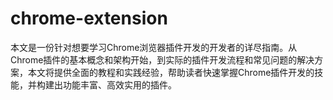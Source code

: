 # chrome-extension
本文是一份针对想要学习Chrome浏览器插件开发的开发者的详尽指南。从Chrome插件的基本概念和架构开始，到实际的插件开发流程和常见问题的解决方案，本文将提供全面的教程和实践经验，帮助读者快速掌握Chrome插件开发的技能，并构建出功能丰富、高效实用的插件。
